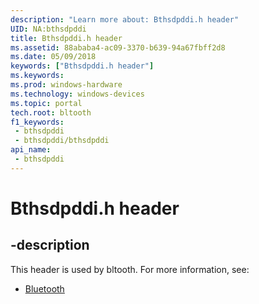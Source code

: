 ```yaml
---
description: "Learn more about: Bthsdpddi.h header"
UID: NA:bthsdpddi
title: Bthsdpddi.h header
ms.assetid: 88ababa4-ac09-3370-b639-94a67fbff2d8
ms.date: 05/09/2018
keywords: ["Bthsdpddi.h header"]
ms.keywords: 
ms.prod: windows-hardware
ms.technology: windows-devices
ms.topic: portal
tech.root: bltooth
f1_keywords:
 - bthsdpddi
 - bthsdpddi/bthsdpddi
api_name:
 - bthsdpddi
---
```


# Bthsdpddi.h header


## -description

This header is used by bltooth. For more information, see:

- [Bluetooth](../_bltooth/index.md)

